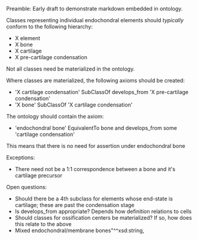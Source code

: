 Preamble:
Early draft to demonstrate markdown embedded in ontology.

Classes representing individual endochondral elements should *typically* conform to the following hierarchy:

 * X element
  * X bone
  * X cartilage
  * X pre-cartilage condensation

Not all classes need be materialized in the ontology.

Where classes are materialized, the following axioms should be created:

 * 'X cartilage condensation' SubClassOf  develops_from 'X pre-cartilage condensation'
 * 'X bone' SubClassOf 'X cartilage condensation'

The ontology should contain the axiom:

 * 'endochondral bone' EquivalentTo bone and develops_from some 'cartilage condensation'

This means that there is no need for assertion under endochondral bone

Exceptions:

 * There need not be a 1:1 correspondence between a bone and it's cartilage precursor

Open questions:

 * Should there be a 4th subclass for elements whose end-state is cartilage; these are past the condensation stage
 * Is develops_from appropriate? Depends how definition relations to cells
 * Should classes for ossification centers be materialized? If so, how does this relate to the above
 * Mixed endochondral/membrane bones"^^xsd:string,
